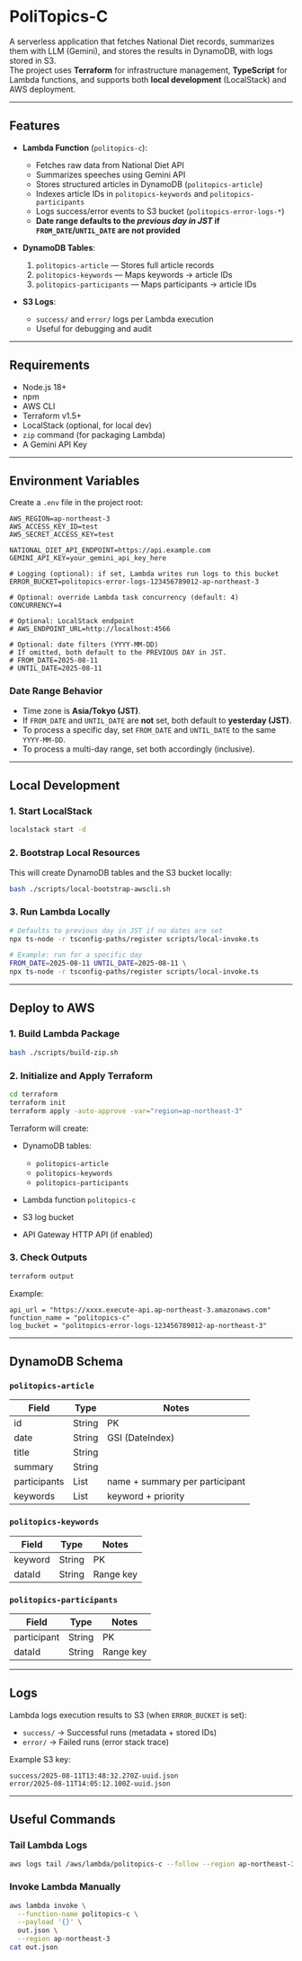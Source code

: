# PoliTopics-C

A serverless application that fetches National Diet records, summarizes them with LLM (Gemini), and stores the results in DynamoDB, with logs stored in S3.  
The project uses **Terraform** for infrastructure management, **TypeScript** for Lambda functions, and supports both **local development** (LocalStack) and AWS deployment.

---

## Features

- **Lambda Function** (`politopics-c`):
  - Fetches raw data from National Diet API
  - Summarizes speeches using Gemini API
  - Stores structured articles in DynamoDB (`politopics-article`)
  - Indexes article IDs in `politopics-keywords` and `politopics-participants`
  - Logs success/error events to S3 bucket (`politopics-error-logs-*`)
  - **Date range defaults to the *previous day in JST* if `FROM_DATE`/`UNTIL_DATE` are not provided**

- **DynamoDB Tables**:
  1. `politopics-article` — Stores full article records
  2. `politopics-keywords` — Maps keywords → article IDs
  3. `politopics-participants` — Maps participants → article IDs

- **S3 Logs**:
  - `success/` and `error/` logs per Lambda execution
  - Useful for debugging and audit

---

## Requirements

- Node.js 18+
- npm
- AWS CLI
- Terraform v1.5+
- LocalStack (optional, for local dev)
- `zip` command (for packaging Lambda)
- A Gemini API Key

---

## Environment Variables

Create a `.env` file in the project root:

```env
AWS_REGION=ap-northeast-3
AWS_ACCESS_KEY_ID=test
AWS_SECRET_ACCESS_KEY=test

NATIONAL_DIET_API_ENDPOINT=https://api.example.com
GEMINI_API_KEY=your_gemini_api_key_here

# Logging (optional): if set, Lambda writes run logs to this bucket
ERROR_BUCKET=politopics-error-logs-123456789012-ap-northeast-3

# Optional: override Lambda task concurrency (default: 4)
CONCURRENCY=4

# Optional: LocalStack endpoint
# AWS_ENDPOINT_URL=http://localhost:4566

# Optional: date filters (YYYY-MM-DD)
# If omitted, both default to the PREVIOUS DAY in JST.
# FROM_DATE=2025-08-11
# UNTIL_DATE=2025-08-11
```

### Date Range Behavior

- Time zone is **Asia/Tokyo (JST)**.
- If `FROM_DATE` and `UNTIL_DATE` are **not** set, both default to **yesterday (JST)**.
- To process a specific day, set `FROM_DATE` and `UNTIL_DATE` to the same `YYYY-MM-DD`.
- To process a multi-day range, set both accordingly (inclusive).

---

## Local Development

### 1. Start LocalStack

```bash
localstack start -d
```

### 2. Bootstrap Local Resources

This will create DynamoDB tables and the S3 bucket locally:

```bash
bash ./scripts/local-bootstrap-awscli.sh
```

### 3. Run Lambda Locally

```bash
# Defaults to previous day in JST if no dates are set
npx ts-node -r tsconfig-paths/register scripts/local-invoke.ts

# Example: run for a specific day
FROM_DATE=2025-08-11 UNTIL_DATE=2025-08-11 \
npx ts-node -r tsconfig-paths/register scripts/local-invoke.ts
```

---

## Deploy to AWS

### 1. Build Lambda Package

```bash
bash ./scripts/build-zip.sh
```

### 2. Initialize and Apply Terraform

```bash
cd terraform
terraform init
terraform apply -auto-approve -var="region=ap-northeast-3"
```

Terraform will create:

* DynamoDB tables:

  * `politopics-article`
  * `politopics-keywords`
  * `politopics-participants`
* Lambda function `politopics-c`
* S3 log bucket
* API Gateway HTTP API (if enabled)

### 3. Check Outputs

```bash
terraform output
```

Example:

```
api_url = "https://xxxx.execute-api.ap-northeast-3.amazonaws.com"
function_name = "politopics-c"
log_bucket = "politopics-error-logs-123456789012-ap-northeast-3"
```

---

## DynamoDB Schema

### `politopics-article`

| Field        | Type   | Notes                          |
| ------------ | ------ | ------------------------------ |
| id           | String | PK                             |
| date         | String | GSI (DateIndex)                |
| title        | String |                                |
| summary      | String |                                |
| participants | List   | name + summary per participant |
| keywords     | List   | keyword + priority             |

### `politopics-keywords`

| Field   | Type   | Notes     |
| ------- | ------ | --------- |
| keyword | String | PK        |
| dataId  | String | Range key |

### `politopics-participants`

| Field       | Type   | Notes     |
| ----------- | ------ | --------- |
| participant | String | PK        |
| dataId      | String | Range key |

---

## Logs

Lambda logs execution results to S3 (when `ERROR_BUCKET` is set):

* `success/` → Successful runs (metadata + stored IDs)
* `error/` → Failed runs (error stack trace)

Example S3 key:

```
success/2025-08-11T13:48:32.270Z-uuid.json
error/2025-08-11T14:05:12.100Z-uuid.json
```

---

## Useful Commands

### Tail Lambda Logs

```bash
aws logs tail /aws/lambda/politopics-c --follow --region ap-northeast-3
```

### Invoke Lambda Manually

```bash
aws lambda invoke \
  --function-name politopics-c \
  --payload '{}' \
  out.json \
  --region ap-northeast-3
cat out.json
```
